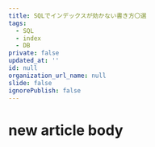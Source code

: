 ```yaml
---
title: SQLでインデックスが効かない書き方〇選
tags:
  - SQL
  - index
  - DB
private: false
updated_at: ''
id: null
organization_url_name: null
slide: false
ignorePublish: false
---
```

# new article body
